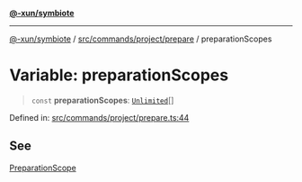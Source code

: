 [**@-xun/symbiote**](../../../../../README.md)

***

[@-xun/symbiote](../../../../../README.md) / [src/commands/project/prepare](../README.md) / preparationScopes

# Variable: preparationScopes

> `const` **preparationScopes**: [`Unlimited`](../../../../configure/enumerations/UnlimitedGlobalScope.md#unlimited)[]

Defined in: [src/commands/project/prepare.ts:44](https://github.com/Xunnamius/symbiote/blob/c1464a297410c83c8e7e7e880f016b0d4a6a426a/src/commands/project/prepare.ts#L44)

## See

[PreparationScope](../../../../configure/enumerations/UnlimitedGlobalScope.md)
